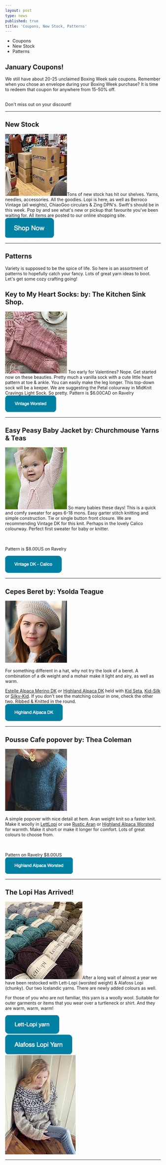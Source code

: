 ```yaml
---
layout: post
type: news
published: true
title: 'Coupons, New Stock, Patterns'
---
```


- Coupons
- New Stock
- Patterns

<h2>January Coupons!</h2>
<p>We still have about 20-25 unclaimed Boxing Week sale coupons. Remember when you chose an envelope during your Boxing Week purchase? It is time to redeem that coupon for anywhere from 15-50% off.
</p><br />
Don't miss out on your discount!</p>
<hr />
<h2>New Stock</h2>
<img src="/img/new_stock2.jpg"></a>Tons of new stock has hit our shelves. Yarns, needles, accessories. All the goodies. Lopi is here, as well as Berroco Vintage (all weights), ChiaoGoo circulars & Zing DPN's. Swift's should be in this week. Pop by and see what's new or pickup that favourite you've been waiting for. All items are posted to our online shopping site.
<a href="https://www.woolandsilkcoshop.com"><img src="/img/btn_shop.jpg"></a><br />

<hr />
<h2>Patterns</h2>
<p>Variety is supposed to be the spice of life. So here is an assortment of patterns to hopefully catch your fancy. Lots of great yarn ideas to boot. Let's get some cozy crafting going!</p>
<h2>Key to My Heart Socks: by: The Kitchen Sink Shop. </h2>
<p><a href="https://www.ravelry.com/patterns/library/key-to-my-heart-socks"><img src="/img/heart_socks.jpg"></a> Too early for Valentines? Nope. Get started now on these beauties. Pretty much a vanilla sock with a cute little heart pattern at toe & ankle. You can easily make the leg longer. This top-down sock will be a keeper. We are suggesting the Petal colourway in MidKnit Cravings Light Sock. So pretty. Pattern is $6.00CAD on Ravelry<br />
<a href="https://www.woolandsilkcoshop.com/products/vintage"><img src="/img/koala_btn.jpg"></a></p>

<hr />
<h2>Easy Peasy Baby Jacket by: Churchmouse Yarns & Teas</h2>
<p><a href="https://www.ravelry.com/patterns/library/easy-peasy-baby-jacket"><img src="/img/baby_jacket2.jpg"></a>  So many babies these days! This is a quick and comfy sweater for ages 6-18 mons. Easy garter stitch knitting and simple construction. Tie or single button front closure. We are recommending Vintage DK for this knit. Perhaps in the lovely Calico colourway. Perfect first sweater for baby or knitter.

<br /><br />Pattern is $8.00US on Ravelry<br />

<a href="https://www.woolandsilkcoshop.com/products/vintage-dk"><img src="/img/btn_calico.jpg"></a><br /></p>

<hr />
<h2>Cepes Beret by: Ysolda Teague</h2>
<p><a href="https://www.ravelry.com/patterns/library/cepes-beret"><img src="/img/beret.jpg"></a>

For something different in a hat, why not try the look of a beret. A combination of a dk weight and a mohair make it light and airy, as well as warm.

  <a href="https://www.woolandsilkcoshop.com/products/alpaca-merino-dk"> Estelle Alpaca Merino DK</a> or <a href="https://www.woolandsilkcoshop.com/products/highland-alpaca-dk">Highland Alpaca DK</a> held with <a href="https://www.woolandsilkcoshop.com/products/kid-seta">Kid Seta</a>, <a href="https://www.woolandsilkcoshop.com/products/drops-kid-silk">Kid-Silk </a> or <a href="https://www.woolandsilkcoshop.com/products/silky-kid">Silky-Kid</a>. 
  If you don't see the matching colour in one, check the other two. Ribbed & Knitted in the round.<br />
 <a href="https://www.woolandsilkcoshop.com/products/highland-alpaca-dk"><img src="/img/btn_alpaca.jpg"></a></p>

<hr />
  <h2>Pousse Cafe popover by: Thea Coleman</h2>
<p><a href="https://www.ravelry.com/patterns/library/pousse-cafe"><img src="/img/popover.jpg"></a>

A simple popover with nice detail at hem. Aran weight knit so a faster knit. Make it woolly in <a href="https://www.woolandsilkcoshop.com/products/lett-lopi">LettLopi</a> or use <a href="https://www.woolandsilkcoshop.com/products/rustic-aran"> Rustic Aran</a> or <a href="https://www.woolandsilkcoshop.com/products/highland-alpaca-worsted">Highland Alpaca Worsted</a> for warmth. Make it short or make it longer for comfort. Lots of great colours to choose from.

<br /><br />Pattern on Ravelry $8.00US<br />
 <a href=https://www.woolandsilkcoshop.com/products/highland-alpaca-worsted><img src="/img/btn_highland_alpaca.jpg"></a></p>

<hr />
<h2>The Lopi Has Arrived!</h2>
<img src="/img/lopi.jpg"></a>After a long wait of almost a year we have been restocked with Lett-Lopi (worsted weight) & Alafoss Lopi (chunky). Our two Icelandic yarns. There are newly added colours as well.

For those of you who are not familiar, this yarn is a woolly wool. Suitable for outer garments or items that you wear over a turtleneck or shirt. And they are warm, warm, warm!

<a href="https://www.woolandsilkcoshop.com/products/lett-lopi"><img src="/img/lopi_btn.jpg"></a><br />
<a href="https://www.woolandsilkcoshop.com/products/istex-lopi-alafosslopi"><img src="/img/lopi_btn_2.jpg"></a><br />
<img src="/img/lopi_sweater.jpg">
<hr />

